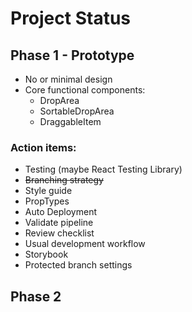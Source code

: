 # Project Status

## Phase 1 - Prototype

- No or minimal design
- Core functional components:
  - DropArea
  - SortableDropArea
  - DraggableItem

### Action items:

- Testing (maybe React Testing Library)
- ~~Branching strategy~~
- Style guide
- PropTypes
- Auto Deployment
- Validate pipeline
- Review checklist
- Usual development workflow
- Storybook
- Protected branch settings

## Phase 2

